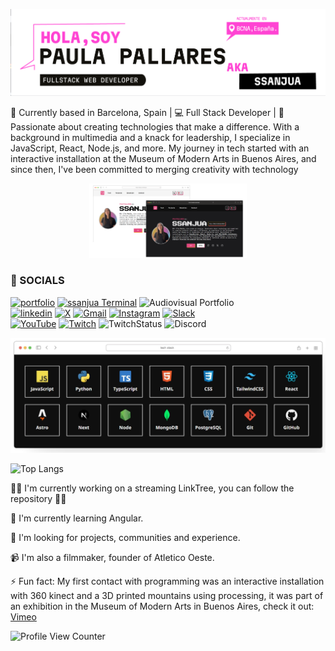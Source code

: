 ![banner](banner_v01.png)


📍 Currently based in Barcelona, Spain | 💻 Full Stack Developer | 🌟 Passionate about creating technologies that make a difference. With a background in multimedia and a knack for leadership, I specialize in JavaScript, React, Node.js, and more. My journey in tech started with an interactive installation at the Museum of Modern Arts in Buenos Aires, and since then, I've been committed to merging creativity with technology

<p align="center" >
<a href="https://ssanjua.vercel.app"><img src="portfoliov1.png" alt="Portfolio Web" width="50%"/></a>
</p>


### 💬 SOCIALS
[![portfolio](https://img.shields.io/badge/fullstack_portfolio-000?style=for-the-badge&logo=ko-fi&logoColor=white)](https://ssanjua.vercel.app) [![ssanjua Terminal](https://img.shields.io/badge/my%20Terminal-%2344A833.svg?style=for-the-badge&logo=windows-terminal&logoColor=white)](https://ssanjuaterminal.vercel.app/) ![Audiovisual Portfolio](https://img.shields.io/badge/Filmmaking%20Portfolio%20-DE00A5.svg?style=for-the-badge&logo=Adobe%20Premiere%20Pro&logoColor=white) </br>
[![linkedin](https://img.shields.io/badge/linkedin-0A66C2?style=for-the-badge&logo=linkedin&logoColor=white)](https://www.linkedin.com/in/paupallares/) [![X](https://img.shields.io/badge/X-%23000000.svg?style=for-the-badge&logo=X&logoColor=white)](https://twitter.com/pupipallares) [![Gmail](https://img.shields.io/badge/Gmail-D14836?style=for-the-badge&logo=gmail&logoColor=white)](ppaupallares@gmail.com) [![Instagram](https://img.shields.io/badge/Instagram-%23E4405F.svg?style=for-the-badge&logo=Instagram&logoColor=white)](www.instagram.com/ppupipallares) [![Slack](https://img.shields.io/badge/Slack-4A154B?style=for-the-badge&logo=slack&logoColor=white)](https://soyhenry.slack.com/team/U04MLPSAH71) </br>
[![YouTube](https://img.shields.io/badge/YouTube-%23FF0000.svg?style=for-the-badge&logo=YouTube&logoColor=white)](https://www.youtube.com/@ssanjua) [![Twitch](https://img.shields.io/badge/Twitch-%239146FF.svg?style=for-the-badge&logo=Twitch&logoColor=white)](https://www.twitch.tv/ssanjuaa) ![TwitchStatus](https://img.shields.io/twitch/status/ssanjuaa
) 
![Discord](https://img.shields.io/badge/Discord-%235865F2.svg?style=for-the-badge&logo=discord&logoColor=white)


![MyStack](myStack.webp)

![Top Langs](https://github-readme-stats.vercel.app/api/top-langs/?username=ssanjua&layout=compact&hide=jupyter%20notebook&theme=dark)

<!-- ![Projects](projectsDark.png) -->

👩‍💻 I'm currently working on a streaming LinkTree, you can follow the repository 🦾🤖

🧠 I'm currently learning Angular.

🤔 I'm looking for projects, communities and experience.

📹 I'm also a filmmaker, founder of Atletico Oeste.


⚡️ Fun fact: My first contact with programming was an interactive installation with 360 kinect and a 3D printed mountains using processing, it was part of an exhibition in the Museum of Modern Arts in Buenos Aires, check it out: <a href="https://vimeo.com/256058743">Vimeo</a>

![Profile View Counter](https://komarev.com/ghpvc/?username=ssanjua)


